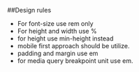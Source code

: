 ##Design rules
- For font-size use rem only
- For height and width use %
- for height use min-height instead
- mobile first approach should be utilize.
- padding and margin use em
- for media query breakpoint unit use em.